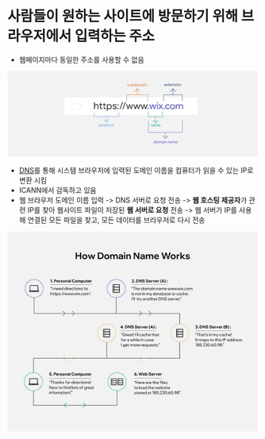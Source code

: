 # 사람들이 원하는 사이트에 방문하기 위해 브라우저에서 입력하는 주소
- 웹페이지마다 동일한 주소를 사용할 수 없음

![Pasted image](Pasted%20image%2020231228114740.png)

- [DNS](DNS)를 통해 시스템 브라우저에 입력된 도메인 이름을 컴퓨터가 읽을 수 있는 IP로 변환 시킴
- ICANN에서 감독하고 있음
- 웹 브라우저 도메인 이름 입력 -> DNS 서버로 요청 전송 -> **웹 호스팅 제공자**가 관련 IP를 찾아 웹사이트 파일이 저장된 **웹 서버로 요청** 전송 -> 웹 서버가 IP를 사용해 연결된 모든 파일을 찾고, 모든 데이터를 브라우저로 다시 전송

![Pasted image](Pasted%20image%2020231228115514.png)
